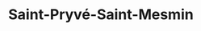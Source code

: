 ---
title: Saint-Pryvé-Saint-Mesmin
url: /saint-pryve-saint-mesmin/
latitude: 47.886
longitude: 1.886
---